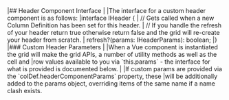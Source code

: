 <framework-specific-section frameworks="vue">
|## Header Component Interface
|
|The interface for a custom header component is as follows:
</framework-specific-section>

<framework-specific-section frameworks="vue">
<snippet transform={false} language="ts">
|interface IHeader {
|    // Gets called when a new Column Definition has been set for this header.
|    // If you handle the refresh of your header return true otherwise return false and the grid will re-create your header from scratch.
|    refresh?(params: IHeaderParams): boolean;
|}
</snippet>
</framework-specific-section>

<framework-specific-section frameworks="vue">
|### Custom Header Parameters
|
|When a Vue component is instantiated the grid will make the grid APIs, a number of utility methods as well as the cell and 
|row values available to you via `this.params` - the interface for what is provided is documented below.  
|
|If custom params are provided via the `colDef.headerComponentParams` property, these
|will be additionally added to the params object, overriding items of the same name if a name clash exists.
</framework-specific-section>